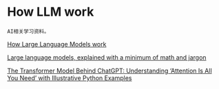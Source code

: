 # How LLM work

    AI相关学习资料。

[How Large Language Models work](https://medium.com/data-science-at-microsoft/how-large-language-models-work-91c362f5b78f)

[Large language models, explained with a minimum of math and jargon](https://www.understandingai.org/p/large-language-models-explained-with)

[The Transformer Model Behind ChatGPT: Understanding ‘Attention Is All You Need’ with Illustrative Python Examples](https://medium.com/@dahami/the-transformer-model-behind-chatgpt-understanding-attention-is-all-you-need-with-illustrative-37b8f5705289)

